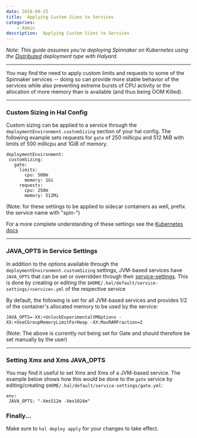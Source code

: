```yaml
---
date: 2018-09-25
title:  Applying Custom Sizes to Services
categories:
    - Admin
description:  Applying Custom Sizes to Services
---
```


_Note: This guide assumes you're deploying Spinnaker on Kubernetes using the [Distributed](https://www.spinnaker.io/setup/install/environment/#distributed-installation) deployment type with Halyard._

***

You may find the need to apply custom limits and requests to some of the Spinnaker services -- doing so can provide more stable behavior of the services while also preventing extreme bursts of CPU activity or the allocation of more memory than is available (and thus being OOM Killed).

***

### Custom Sizing in Hal Config
 Custom sizing can be applied to a service through the `deploymentEnvironment.customSizing` section of your hal config. The following example sets requests for `gate` of 250 millicpu and 512 MiB with limits of 500 millicpu and 1GiB of memory.
 ```
 deploymentEnvironment:
  customSizing:
    gate:
      limits:
        cpu: 500m
        memory: 1Gi
      requests:
        cpu: 250m
        memory: 512Mi
```
 (Note: for these settings to be applied to sidecar containers as well, prefix the service name with "spin-")

 For a more complete understanding of these settings see the [Kubernetes docs](https://kubernetes.io/docs/concepts/configuration/manage-compute-resources-container/)

***

### JAVA_OPTS in Service Settings
 In addition to the options available through the `deploymentEnvironment.customSizing` settings, JVM-based services have `JAVA_OPTS` that can be set or overridden through their [service-settings](https://www.spinnaker.io/reference/halyard/custom/#tweakable-service-settings). This is done by creating or editing the `$HOME/.hal/default/service-settings/<service>.yml` of the respective service

 By default, the following is set for all JVM-based services and provides 1/2 of the container's allocated memory to be used by the service:
 ```
JAVA_OPTS=-XX:+UnlockExperimentalVMOptions -XX:+UseCGroupMemoryLimitForHeap -XX:MaxRAMFraction=2
```
(Note: The above is currently *not* being set for Gate and should therefore be set manually by the user)

***

### Setting Xmx and Xms JAVA_OPTS
You may find it useful to set Xmx and Xms of a JVM-based service.  The example below shows how this would be done to the `gate` service by editing/creating `$HOME/.hal/default/service-settings/gate.yml`:
 ```
 env:
  JAVA_OPTS: "-Xms512m -Xmx1024m"
```
### Finally...
Make sure to `hal deploy apply` for your changes to take effect.
